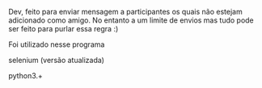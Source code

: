 Dev, feito para enviar mensagem a participantes os quais não estejam adicionado como amigo.
No entanto a um limite de envios mas tudo pode ser feito para purlar essa regra :)

Foi utilizado nesse programa




selenium (versão atualizada)


python3.+



